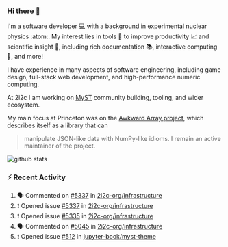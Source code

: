 ### Hi there 👋 

I'm a software developer 💻 with a background in experimental nuclear physics :atom:. My interest lies in tools :wrench: to improve productivity :chart_with_upwards_trend: and scientific insight :telescope:, including rich documentation 📚, interactive computing 🧮, and more! 

I have experience in many aspects of software engineering, including game design, full-stack web development, and high-performance numeric computing. 

At 2i2c I am working on [MyST](https://github.com/jupyter-book/mystmd) community building, tooling, and wider ecosystem. 

My main focus at Princeton was on the [Awkward Array project](awkward-array.org/), which describes itself as a library that can 
> manipulate JSON-like data with NumPy-like idioms. I remain an active maintainer of the project. 

![github stats](https://github-readme-stats.vercel.app/api?username=agoose77&show_icons=true&hide_rank=true&hide_title=true&bg_color=30,e76445,904e95&text_color=efe3ec&icon_color=efe3ec)
<!--
**agoose77/agoose77** is a ✨ _special_ ✨ repository because its `README.md` (this file) appears on your GitHub profile.

Here are some ideas to get you started:

- 🔭 I’m currently working on ...
- 🌱 I’m currently learning ...
- 👯 I’m looking to collaborate on ...
- 🤔 I’m looking for help with ...
- 💬 Ask me about ...
- 📫 How to reach me: ...
- 😄 Pronouns: ...
- ⚡ Fun fact: ...
-->

### :zap: Recent Activity

<!--START_SECTION:activity-->
1. 🗣 Commented on [#5337](https://github.com/2i2c-org/infrastructure/issues/5337#issuecomment-2575399733) in [2i2c-org/infrastructure](https://github.com/2i2c-org/infrastructure)
2. ❗ Opened issue [#5337](https://github.com/2i2c-org/infrastructure/issues/5337) in [2i2c-org/infrastructure](https://github.com/2i2c-org/infrastructure)
3. ❗ Opened issue [#5335](https://github.com/2i2c-org/infrastructure/issues/5335) in [2i2c-org/infrastructure](https://github.com/2i2c-org/infrastructure)
4. 🗣 Commented on [#5045](https://github.com/2i2c-org/infrastructure/issues/5045#issuecomment-2575106430) in [2i2c-org/infrastructure](https://github.com/2i2c-org/infrastructure)
5. ❗ Opened issue [#512](https://github.com/jupyter-book/myst-theme/issues/512) in [jupyter-book/myst-theme](https://github.com/jupyter-book/myst-theme)
<!--END_SECTION:activity-->
